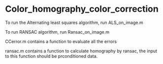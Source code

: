 # Color_homography_color_correction

To run the Alternating least squares algorithm, run ALS_on_image.m

To run RANSAC algorithm, run Ransac_on_image.m

CCerror.m contains a function to evaluate all the errors

ransac.m contains a function to calculate homography by ransac, the input to this function should be prconditioned data.
